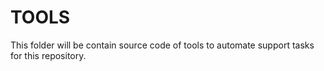 # TOOLS

This folder will be contain source code of tools to automate support tasks for this repository.
